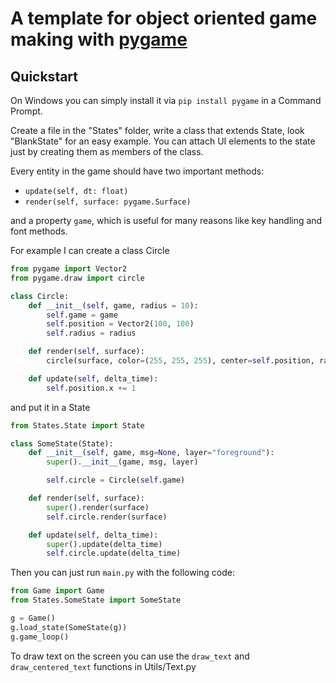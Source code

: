 # A template for object oriented game making with [pygame](https://www.pygame.org/)

## Quickstart

On Windows you can simply install it via `pip install pygame` in a Command Prompt.

Create a file in the "States" folder, write a class that extends State, look "BlankState" for an easy example.
You can attach UI elements to the state just by creating them as members of the class.

Every entity in the game should have two important methods:
* `update(self, dt: float)`
* `render(self, surface: pygame.Surface)`
  
and a property `game`, which is useful for many reasons like key handling and font methods.

For example I can create a class Circle
```python
from pygame import Vector2
from pygame.draw import circle

class Circle:
	def __init__(self, game, radius = 10):
		self.game = game
		self.position = Vector2(100, 100)
		self.radius = radius

	def render(self, surface):
		circle(surface, color=(255, 255, 255), center=self.position, radius=self.radius)

	def update(self, delta_time):
		self.position.x += 1
```

and put it in a State
```python
from States.State import State

class SomeState(State):
	def __init__(self, game, msg=None, layer="foreground"):
		super().__init__(game, msg, layer)

		self.circle = Circle(self.game)

	def render(self, surface):
		super().render(surface)
		self.circle.render(surface)

	def update(self, delta_time):
		super().update(delta_time)
		self.circle.update(delta_time)

```

Then you can just run `main.py` with the following code:
```python
from Game import Game
from States.SomeState import SomeState

g = Game()
g.load_state(SomeState(g))
g.game_loop()

```

To draw text on the screen you can use the `draw_text` and `draw_centered_text` functions in Utils/Text.py